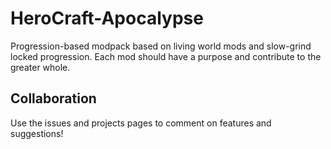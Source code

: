 # HeroCraft-Apocalypse
Progression-based modpack based on living world mods and slow-grind locked progression. Each mod should have a purpose and contribute to the greater whole.

## Collaboration
Use the issues and projects pages to comment on features and suggestions!
